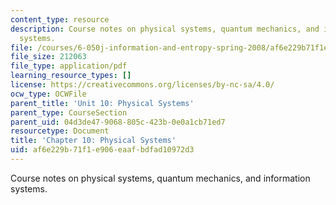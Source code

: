 ```yaml
---
content_type: resource
description: Course notes on physical systems, quantum mechanics, and information
  systems.
file: /courses/6-050j-information-and-entropy-spring-2008/af6e229b71f1e906eaafbdfad10972d3_MIT6_050JS08_chapter10.pdf
file_size: 212063
file_type: application/pdf
learning_resource_types: []
license: https://creativecommons.org/licenses/by-nc-sa/4.0/
ocw_type: OCWFile
parent_title: 'Unit 10: Physical Systems'
parent_type: CourseSection
parent_uid: 04d3de47-9068-805c-423b-0e0a1cb71ed7
resourcetype: Document
title: 'Chapter 10: Physical Systems'
uid: af6e229b-71f1-e906-eaaf-bdfad10972d3
---
```

Course notes on physical systems, quantum mechanics, and information systems.